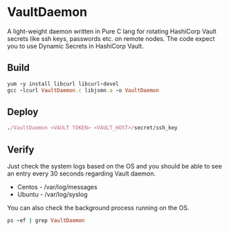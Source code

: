 # VaultDaemon
A light-weight daemon written in Pure C lang for rotating HashiCorp Vault secrets like ssh keys, passwords etc. on remote nodes. The code expect you to use Dynamic Secrets in HashiCorp Vault.

## Build
```ruby
yum -y install libcurl libcurl-devel
gcc -lcurl VaultDaemon.c libjsmn.a -o VaultDaemon
```

## Deploy
```ruby
./VaultDaemon <VAULT TOKEN> <VAULT_HOST>/secret/ssh_key
```
## Verify
Just check the system logs based on the OS and you should be able to see an entry every 30 seconds regarding Vault daemon.
- Centos - /var/log/messages
- Ubuntu - /var/log/syslog

You can also check the background process running on the OS.
```ruby
ps -ef | grep VaultDaemon
```
